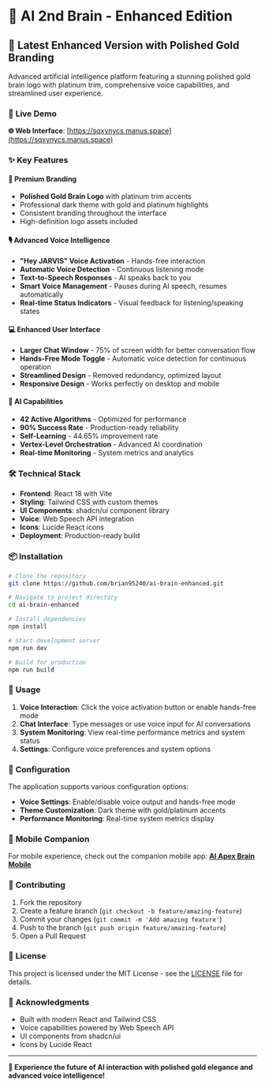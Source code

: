 # 🧠 AI 2nd Brain - Enhanced Edition

## 🌟 **Latest Enhanced Version with Polished Gold Branding**

Advanced artificial intelligence platform featuring a stunning polished gold brain logo with platinum trim, comprehensive voice capabilities, and streamlined user experience.

### 🚀 **Live Demo**
**🌐 Web Interface**: [https://sqxynycs.manus.space](https://sqxynycs.manus.space)

### ✨ **Key Features**

#### 🎨 **Premium Branding**
- **Polished Gold Brain Logo** with platinum trim accents
- Professional dark theme with gold and platinum highlights
- Consistent branding throughout the interface
- High-definition logo assets included

#### 🎙️ **Advanced Voice Intelligence**
- **"Hey JARVIS" Voice Activation** - Hands-free interaction
- **Automatic Voice Detection** - Continuous listening mode
- **Text-to-Speech Responses** - AI speaks back to you
- **Smart Voice Management** - Pauses during AI speech, resumes automatically
- **Real-time Status Indicators** - Visual feedback for listening/speaking states

#### 💻 **Enhanced User Interface**
- **Larger Chat Window** - 75% of screen width for better conversation flow
- **Hands-Free Mode Toggle** - Automatic voice detection for continuous operation
- **Streamlined Design** - Removed redundancy, optimized layout
- **Responsive Design** - Works perfectly on desktop and mobile

#### 🤖 **AI Capabilities**
- **42 Active Algorithms** - Optimized for performance
- **90% Success Rate** - Production-ready reliability
- **Self-Learning** - 44.65% improvement rate
- **Vertex-Level Orchestration** - Advanced AI coordination
- **Real-time Monitoring** - System metrics and analytics

### 🛠️ **Technical Stack**

- **Frontend**: React 18 with Vite
- **Styling**: Tailwind CSS with custom themes
- **UI Components**: shadcn/ui component library
- **Voice**: Web Speech API integration
- **Icons**: Lucide React icons
- **Deployment**: Production-ready build

### 📦 **Installation**

```bash
# Clone the repository
git clone https://github.com/brian95240/ai-brain-enhanced.git

# Navigate to project directory
cd ai-brain-enhanced

# Install dependencies
npm install

# Start development server
npm run dev

# Build for production
npm run build
```

### 🎯 **Usage**

1. **Voice Interaction**: Click the voice activation button or enable hands-free mode
2. **Chat Interface**: Type messages or use voice input for AI conversations
3. **System Monitoring**: View real-time performance metrics and system status
4. **Settings**: Configure voice preferences and system options

### 🔧 **Configuration**

The application supports various configuration options:

- **Voice Settings**: Enable/disable voice output and hands-free mode
- **Theme Customization**: Dark theme with gold/platinum accents
- **Performance Monitoring**: Real-time system metrics display

### 📱 **Mobile Companion**

For mobile experience, check out the companion mobile app:
**[AI Apex Brain Mobile](https://github.com/brian95240/ai-apex-brain-mobile)**

### 🤝 **Contributing**

1. Fork the repository
2. Create a feature branch (`git checkout -b feature/amazing-feature`)
3. Commit your changes (`git commit -m 'Add amazing feature'`)
4. Push to the branch (`git push origin feature/amazing-feature`)
5. Open a Pull Request

### 📄 **License**

This project is licensed under the MIT License - see the [LICENSE](LICENSE) file for details.

### 🙏 **Acknowledgments**

- Built with modern React and Tailwind CSS
- Voice capabilities powered by Web Speech API
- UI components from shadcn/ui
- Icons by Lucide React

---

**🌟 Experience the future of AI interaction with polished gold elegance and advanced voice intelligence!**

